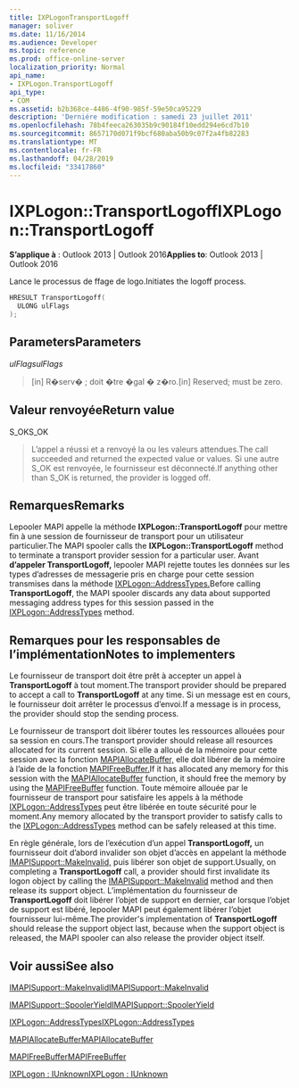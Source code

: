 ```yaml
---
title: IXPLogonTransportLogoff
manager: soliver
ms.date: 11/16/2014
ms.audience: Developer
ms.topic: reference
ms.prod: office-online-server
localization_priority: Normal
api_name:
- IXPLogon.TransportLogoff
api_type:
- COM
ms.assetid: b2b368ce-4486-4f90-985f-59e50ca95229
description: 'Derniére modification : samedi 23 juillet 2011'
ms.openlocfilehash: 78b4feeca263035b9c90184f10edd294e6cd7b10
ms.sourcegitcommit: 8657170d071f9bcf680aba50b9c07f2a4fb82283
ms.translationtype: MT
ms.contentlocale: fr-FR
ms.lasthandoff: 04/28/2019
ms.locfileid: "33417860"
---
```

# <a name="ixplogontransportlogoff"></a><span data-ttu-id="20397-103">IXPLogon::TransportLogoff</span><span class="sxs-lookup"><span data-stu-id="20397-103">IXPLogon::TransportLogoff</span></span>

  
  
<span data-ttu-id="20397-104">**S’applique à** : Outlook 2013 | Outlook 2016</span><span class="sxs-lookup"><span data-stu-id="20397-104">**Applies to**: Outlook 2013 | Outlook 2016</span></span> 
  
<span data-ttu-id="20397-105">Lance le processus de ffage de logo.</span><span class="sxs-lookup"><span data-stu-id="20397-105">Initiates the logoff process.</span></span> 
  
```cpp
HRESULT TransportLogoff(
  ULONG ulFlags
);
```

## <a name="parameters"></a><span data-ttu-id="20397-106">Parameters</span><span class="sxs-lookup"><span data-stu-id="20397-106">Parameters</span></span>

 <span data-ttu-id="20397-107">_ulFlags_</span><span class="sxs-lookup"><span data-stu-id="20397-107">_ulFlags_</span></span>
  
> <span data-ttu-id="20397-108">[in] R�serv� ; doit �tre �gal � z�ro.</span><span class="sxs-lookup"><span data-stu-id="20397-108">[in] Reserved; must be zero.</span></span>
    
## <a name="return-value"></a><span data-ttu-id="20397-109">Valeur renvoyée</span><span class="sxs-lookup"><span data-stu-id="20397-109">Return value</span></span>

<span data-ttu-id="20397-110">S_OK</span><span class="sxs-lookup"><span data-stu-id="20397-110">S_OK</span></span> 
  
> <span data-ttu-id="20397-111">L’appel a réussi et a renvoyé la ou les valeurs attendues.</span><span class="sxs-lookup"><span data-stu-id="20397-111">The call succeeded and returned the expected value or values.</span></span> <span data-ttu-id="20397-112">Si une autre S_OK est renvoyée, le fournisseur est déconnecté.</span><span class="sxs-lookup"><span data-stu-id="20397-112">If anything other than S_OK is returned, the provider is logged off.</span></span>
    
## <a name="remarks"></a><span data-ttu-id="20397-113">Remarques</span><span class="sxs-lookup"><span data-stu-id="20397-113">Remarks</span></span>

<span data-ttu-id="20397-114">Lepooler MAPI appelle la méthode **IXPLogon::TransportLogoff** pour mettre fin à une session de fournisseur de transport pour un utilisateur particulier.</span><span class="sxs-lookup"><span data-stu-id="20397-114">The MAPI spooler calls the **IXPLogon::TransportLogoff** method to terminate a transport provider session for a particular user.</span></span> <span data-ttu-id="20397-115">Avant **d’appeler TransportLogoff,** lepooler MAPI rejette toutes les données sur les types d’adresses de messagerie pris en charge pour cette session transmises dans la méthode [IXPLogon::AddressTypes.](ixplogon-addresstypes.md)</span><span class="sxs-lookup"><span data-stu-id="20397-115">Before calling **TransportLogoff**, the MAPI spooler discards any data about supported messaging address types for this session passed in the [IXPLogon::AddressTypes](ixplogon-addresstypes.md) method.</span></span> 
  
## <a name="notes-to-implementers"></a><span data-ttu-id="20397-116">Remarques pour les responsables de l’implémentation</span><span class="sxs-lookup"><span data-stu-id="20397-116">Notes to implementers</span></span>

<span data-ttu-id="20397-117">Le fournisseur de transport doit être prêt à accepter un appel à **TransportLogoff** à tout moment.</span><span class="sxs-lookup"><span data-stu-id="20397-117">The transport provider should be prepared to accept a call to **TransportLogoff** at any time.</span></span> <span data-ttu-id="20397-118">Si un message est en cours, le fournisseur doit arrêter le processus d’envoi.</span><span class="sxs-lookup"><span data-stu-id="20397-118">If a message is in process, the provider should stop the sending process.</span></span> 
  
<span data-ttu-id="20397-119">Le fournisseur de transport doit libérer toutes les ressources allouées pour sa session en cours.</span><span class="sxs-lookup"><span data-stu-id="20397-119">The transport provider should release all resources allocated for its current session.</span></span> <span data-ttu-id="20397-120">Si elle a alloué de la mémoire pour cette session avec la fonction [MAPIAllocateBuffer,](mapiallocatebuffer.md) elle doit libérer de la mémoire à l’aide de la fonction [MAPIFreeBuffer.](mapifreebuffer.md)</span><span class="sxs-lookup"><span data-stu-id="20397-120">If it has allocated any memory for this session with the [MAPIAllocateBuffer](mapiallocatebuffer.md) function, it should free the memory by using the [MAPIFreeBuffer](mapifreebuffer.md) function.</span></span> <span data-ttu-id="20397-121">Toute mémoire allouée par le fournisseur de transport pour satisfaire les appels à la méthode [IXPLogon::AddressTypes](ixplogon-addresstypes.md) peut être libérée en toute sécurité pour le moment.</span><span class="sxs-lookup"><span data-stu-id="20397-121">Any memory allocated by the transport provider to satisfy calls to the [IXPLogon::AddressTypes](ixplogon-addresstypes.md) method can be safely released at this time.</span></span> 
  
<span data-ttu-id="20397-122">En règle générale, lors de l’exécution d’un appel **TransportLogoff,** un fournisseur doit d’abord invalider son objet d’accès en appelant la méthode [IMAPISupport::MakeInvalid,](imapisupport-makeinvalid.md) puis libérer son objet de support.</span><span class="sxs-lookup"><span data-stu-id="20397-122">Usually, on completing a **TransportLogoff** call, a provider should first invalidate its logon object by calling the [IMAPISupport::MakeInvalid](imapisupport-makeinvalid.md) method and then release its support object.</span></span> <span data-ttu-id="20397-123">L’implémentation du fournisseur de **TransportLogoff** doit libérer l’objet de support en dernier, car lorsque l’objet de support est libéré, lepooler MAPI peut également libérer l’objet fournisseur lui-même.</span><span class="sxs-lookup"><span data-stu-id="20397-123">The provider's implementation of **TransportLogoff** should release the support object last, because when the support object is released, the MAPI spooler can also release the provider object itself.</span></span> 
  
## <a name="see-also"></a><span data-ttu-id="20397-124">Voir aussi</span><span class="sxs-lookup"><span data-stu-id="20397-124">See also</span></span>



[<span data-ttu-id="20397-125">IMAPISupport::MakeInvalid</span><span class="sxs-lookup"><span data-stu-id="20397-125">IMAPISupport::MakeInvalid</span></span>](imapisupport-makeinvalid.md)
  
[<span data-ttu-id="20397-126">IMAPISupport::SpoolerYield</span><span class="sxs-lookup"><span data-stu-id="20397-126">IMAPISupport::SpoolerYield</span></span>](imapisupport-spooleryield.md)
  
[<span data-ttu-id="20397-127">IXPLogon::AddressTypes</span><span class="sxs-lookup"><span data-stu-id="20397-127">IXPLogon::AddressTypes</span></span>](ixplogon-addresstypes.md)
  
[<span data-ttu-id="20397-128">MAPIAllocateBuffer</span><span class="sxs-lookup"><span data-stu-id="20397-128">MAPIAllocateBuffer</span></span>](mapiallocatebuffer.md)
  
[<span data-ttu-id="20397-129">MAPIFreeBuffer</span><span class="sxs-lookup"><span data-stu-id="20397-129">MAPIFreeBuffer</span></span>](mapifreebuffer.md)
  
[<span data-ttu-id="20397-130">IXPLogon : IUnknown</span><span class="sxs-lookup"><span data-stu-id="20397-130">IXPLogon : IUnknown</span></span>](ixplogoniunknown.md)


